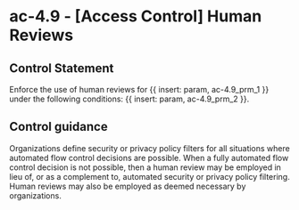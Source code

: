 # ac-4.9 - \[Access Control\] Human Reviews

## Control Statement

Enforce the use of human reviews for {{ insert: param, ac-4.9_prm_1 }} under the following conditions: {{ insert: param, ac-4.9_prm_2 }}.

## Control guidance

Organizations define security or privacy policy filters for all situations where automated flow control decisions are possible. When a fully automated flow control decision is not possible, then a human review may be employed in lieu of, or as a complement to, automated security or privacy policy filtering. Human reviews may also be employed as deemed necessary by organizations.
